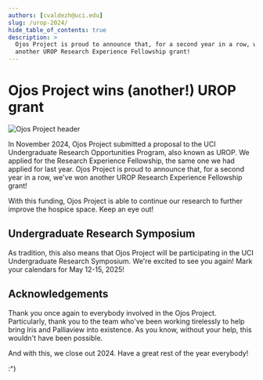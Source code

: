 ```yaml
---
authors: [cvaldezh@uci.edu]
slug: /urop-2024/
hide_table_of_contents: true
description: >
  Ojos Project is proud to announce that, for a second year in a row, we've won
  another UROP Research Experience Fellowship grant!
---
```


# Ojos Project wins (another!) UROP grant

![Ojos Project header](@site/static/images/header.png)

In November 2024, Ojos Project submitted a proposal to the UCI Undergraduate
Research Opportunities Program, also known as UROP. We applied for the Research
Experience Fellowship, the same one we had applied for last year. Ojos Project
is proud to announce that, for a second year in a row, we've won another UROP
Research Experience Fellowship grant!

<!-- truncate -->

With this funding, Ojos Project is able to continue our research to further
improve the hospice space. Keep an eye out!

## Undergraduate Research Symposium

As tradition, this also means that Ojos Project will be participating in the UCI
Undergraduate Research Symposium. We're excited to see you again! Mark your
calendars for May 12-15, 2025!

## Acknowledgements

Thank you once again to everybody involved in the Ojos Project. Particularly,
thank you to the team who've been working tirelessly to help bring Iris and
Palliaview into existence. As you know, without your help, this wouldn't have
been possible.

And with this, we close out 2024. Have a great rest of the year everybody!

:^)
